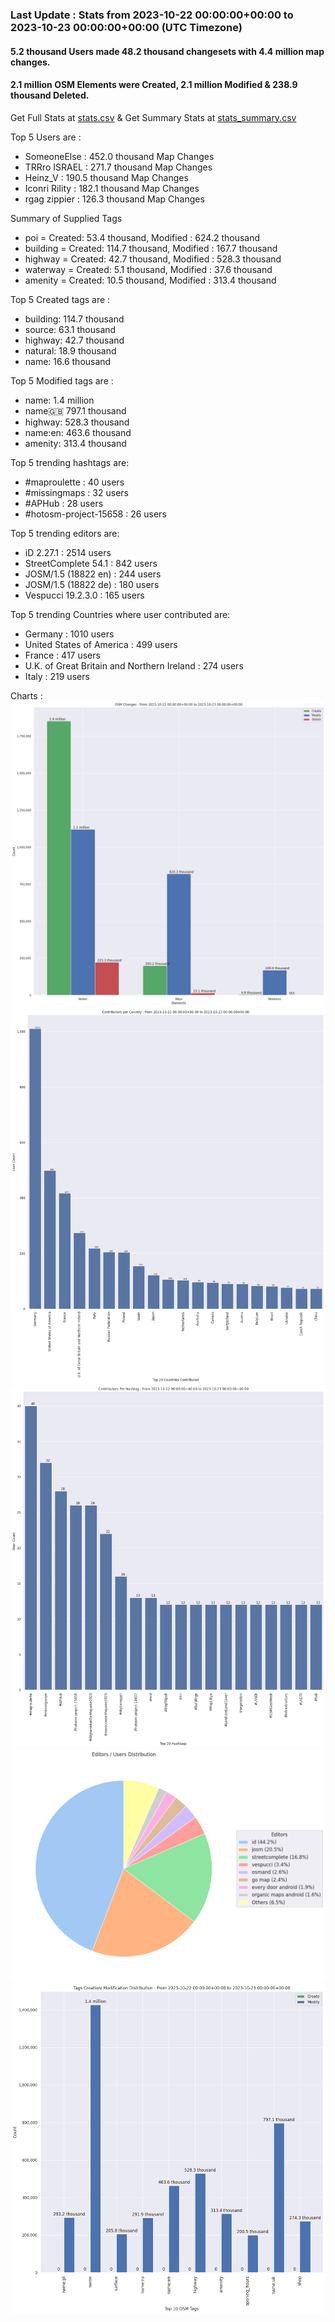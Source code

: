 ### Last Update : Stats from 2023-10-22 00:00:00+00:00 to 2023-10-23 00:00:00+00:00 (UTC Timezone)

#### 5.2 thousand Users made 48.2 thousand changesets with 4.4 million map changes.
#### 2.1 million OSM Elements were Created, 2.1 million Modified & 238.9 thousand Deleted.
Get Full Stats at [stats.csv](/stats/Global/Daily/stats.csv)
 & Get Summary Stats at [stats_summary.csv](/stats/Global/Daily/stats_summary.csv)

Top 5 Users are : 
- SomeoneElse : 452.0 thousand Map Changes
- TRRro ISRAEL : 271.7 thousand Map Changes
- Heinz_V : 190.5 thousand Map Changes
- Iconri RiIity : 182.1 thousand Map Changes
- rgag zippier : 126.3 thousand Map Changes

Summary of Supplied Tags
- poi = Created: 53.4 thousand, Modified : 624.2 thousand
- building = Created: 114.7 thousand, Modified : 167.7 thousand
- highway = Created: 42.7 thousand, Modified : 528.3 thousand
- waterway = Created: 5.1 thousand, Modified : 37.6 thousand
- amenity = Created: 10.5 thousand, Modified : 313.4 thousand


Top 5 Created tags are :
- building: 114.7 thousand
- source: 63.1 thousand
- highway: 42.7 thousand
- natural: 18.9 thousand
- name: 16.6 thousand


Top 5 Modified tags are :
- name: 1.4 million
- name:uk: 797.1 thousand
- highway: 528.3 thousand
- name:en: 463.6 thousand
- amenity: 313.4 thousand


Top 5 trending hashtags are:
- #maproulette : 40 users
- #missingmaps : 32 users
- #APHub : 28 users
- #hotosm-project-15658 : 26 users


Top 5 trending editors are:
- iD 2.27.1 : 2514 users
- StreetComplete 54.1 : 842 users
- JOSM/1.5 (18822 en) : 244 users
- JOSM/1.5 (18822 de) : 180 users
- Vespucci 19.2.3.0 : 165 users


Top 5 trending Countries where user contributed are:
- Germany : 1010 users
- United States of America : 499 users
- France : 417 users
- U.K. of Great Britain and Northern Ireland : 274 users
- Italy : 219 users


 Charts : 
![Alt text](./stats_osm_changes.png) 
![Alt text](./stats_users_per_country.png) 
![Alt text](./stats_users_per_hashtag.png) 
![Alt text](./stats_editors_pie_chart.png) 
![Alt text](./stats_tags.png) 
